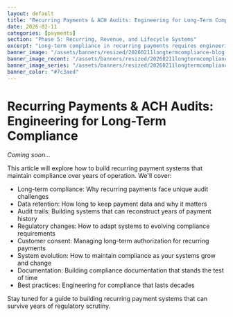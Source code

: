 ```yaml
---
layout: default
title: "Recurring Payments & ACH Audits: Engineering for Long-Term Compliance"
date: 2026-02-11
categories: [payments]
section: "Phase 5: Recurring, Revenue, and Lifecycle Systems"
excerpt: "Long-term compliance in recurring payments requires engineering systems that can withstand years of regulatory scrutiny and audits."
banner_image: "/assets/banners/resized/20260211longtermcompliance-blog.jpg"
banner_image_recent: "/assets/banners/resized/20260211longtermcompliance-recent.jpg"
banner_image_series: "/assets/banners/resized/20260211longtermcompliance-series.jpg"
banner_color: "#7c3aed"
---
```


# Recurring Payments & ACH Audits: Engineering for Long-Term Compliance

*Coming soon...*

This article will explore how to build recurring payment systems that maintain compliance over years of operation. We'll cover:

- Long-term compliance: Why recurring payments face unique audit challenges
- Data retention: How long to keep payment data and why it matters
- Audit trails: Building systems that can reconstruct years of payment history
- Regulatory changes: How to adapt systems to evolving compliance requirements
- Customer consent: Managing long-term authorization for recurring payments
- System evolution: How to maintain compliance as your systems grow and change
- Documentation: Building compliance documentation that stands the test of time
- Best practices: Engineering for compliance that lasts decades

Stay tuned for a guide to building recurring payment systems that can survive years of regulatory scrutiny.


